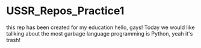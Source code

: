 # USSR_Repos_Practice1
this rep has been created for my education
hello, gays! Today we would like tallking about the most garbage language programming is Python, yeah it's trash!
